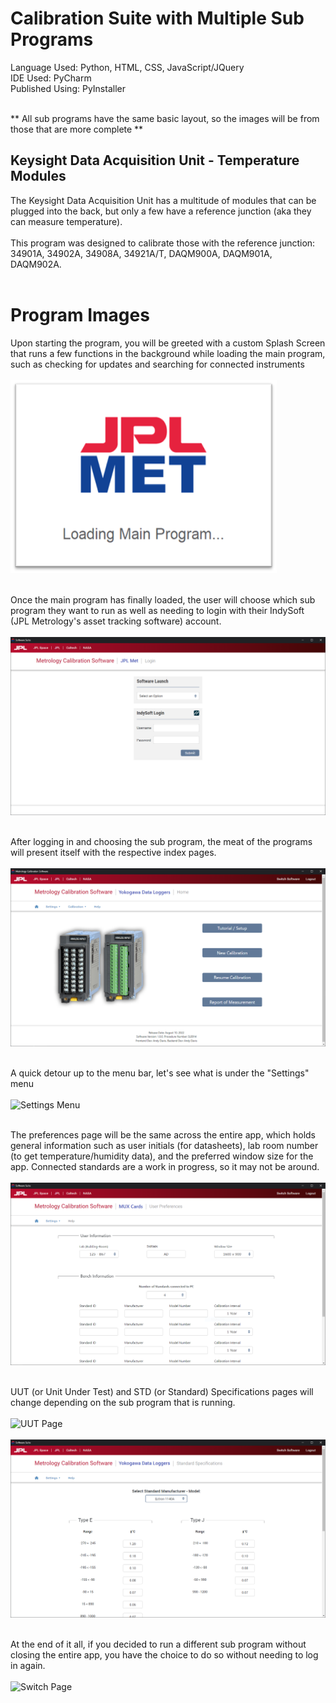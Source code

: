 # Calibration Suite with Multiple Sub Programs

Language Used:  Python, HTML, CSS, JavaScript/JQuery <br>
IDE Used:  PyCharm <br>
Published Using:  PyInstaller <br><br>

\*\* All sub programs have the same basic layout, so the images will be from those that are more complete \*\*

## Keysight Data Acquisition Unit - Temperature Modules

The Keysight Data Acquisition Unit has a multitude of modules that can be plugged into the back, but only a few have a reference junction (aka they can measure temperature). <br><br>
This program was designed to calibrate those with the reference junction: 34901A, 34902A, 34908A, 34921A/T, DAQM900A, DAQM901A, DAQM902A. <br><br>

# Program Images

Upon starting the program, you will be greeted with a custom Splash Screen that runs a few functions in the background while loading the main program, such as checking for updates and searching for connected instruments <br><br> 
![Splash Screen](imgs/splash_screen.PNG)
<br><br>

Once the main program has finally loaded, the user will choose which sub program they want to run as well as needing to login with their IndySoft (JPL Metrology's asset tracking software) account. <br><br>
![Login Page](imgs/login.PNG)
<br><br>

After logging in and choosing the sub program, the meat of the programs will present itself with the respective index pages. <br><br>
![Index Page](imgs/index.PNG)
<br><br>

A quick detour up to the menu bar, let's see what is under the "Settings" menu<br><br>
![Settings Menu](imgs/settings.PNG)
<br><br>

The preferences page will be the same across the entire app, which holds general information such as user initials (for datasheets), lab room number (to get temperature/humidity data), and the preferred window size for the app.  Connected standards are a work in progress, so it may not be around. <br><br>
![Preferences Page](imgs/preferences.PNG)
<br><br>

UUT (or Unit Under Test) and STD (or Standard) Specifications pages will change depending on the sub program that is running. <br><br>
![UUT Page](imgs/uut_specs.PNG)
<br><br>
![Standards Page](imgs/std_specs.PNG)
<br><br>

At the end of it all, if you decided to run a different sub program without closing the entire app, you have the choice to do so without needing to log in again. <br><br>
![Switch Page](imgs/switch.PNG)
<br><br>
